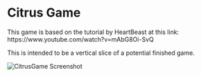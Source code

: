 <h1>Citrus Game</h1>
<p>
This game is based on the tutorial by HeartBeast at this link: https://www.youtube.com/watch?v=mAbG8Oi-SvQ

This is intended to be a vertical slice of a potential finished game. </p>

![CitrusGame Screenshot](https://raw.githubusercontent.com/fujiason/CitrusGame/master/.github/CitrusGameScreenshot.PNG)
